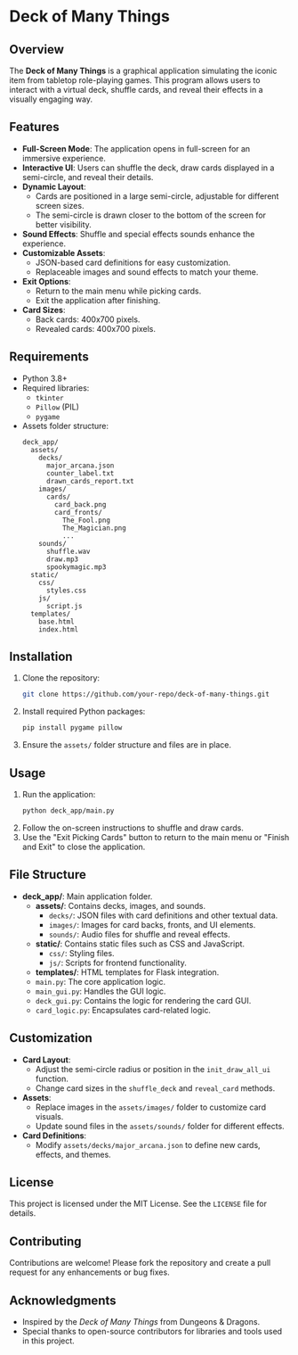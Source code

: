# Deck of Many Things

## Overview
The **Deck of Many Things** is a graphical application simulating the iconic item from tabletop role-playing games. This program allows users to interact with a virtual deck, shuffle cards, and reveal their effects in a visually engaging way.

## Features
- **Full-Screen Mode**: The application opens in full-screen for an immersive experience.
- **Interactive UI**: Users can shuffle the deck, draw cards displayed in a semi-circle, and reveal their details.
- **Dynamic Layout**:
  - Cards are positioned in a large semi-circle, adjustable for different screen sizes.
  - The semi-circle is drawn closer to the bottom of the screen for better visibility.
- **Sound Effects**: Shuffle and special effects sounds enhance the experience.
- **Customizable Assets**:
  - JSON-based card definitions for easy customization.
  - Replaceable images and sound effects to match your theme.
- **Exit Options**:
  - Return to the main menu while picking cards.
  - Exit the application after finishing.
- **Card Sizes**:
  - Back cards: 400x700 pixels.
  - Revealed cards: 400x700 pixels.

## Requirements
- Python 3.8+
- Required libraries:
  - `tkinter`
  - `Pillow` (PIL)
  - `pygame`
- Assets folder structure:
  ```
  deck_app/
    assets/
      decks/
        major_arcana.json
        counter_label.txt
        drawn_cards_report.txt
      images/
        cards/
          card_back.png
          card_fronts/
            The_Fool.png
            The_Magician.png
            ...
      sounds/
        shuffle.wav
        draw.mp3
        spookymagic.mp3
    static/
      css/
        styles.css
      js/
        script.js
    templates/
      base.html
      index.html
  ```

## Installation
1. Clone the repository:
   ```bash
   git clone https://github.com/your-repo/deck-of-many-things.git
   ```
2. Install required Python packages:
   ```bash
   pip install pygame pillow
   ```
3. Ensure the `assets/` folder structure and files are in place.

## Usage
1. Run the application:
   ```bash
   python deck_app/main.py
   ```
2. Follow the on-screen instructions to shuffle and draw cards.
3. Use the "Exit Picking Cards" button to return to the main menu or "Finish and Exit" to close the application.

## File Structure
- **deck_app/**: Main application folder.
  - **assets/**: Contains decks, images, and sounds.
    - `decks/`: JSON files with card definitions and other textual data.
    - `images/`: Images for card backs, fronts, and UI elements.
    - `sounds/`: Audio files for shuffle and reveal effects.
  - **static/**: Contains static files such as CSS and JavaScript.
    - `css/`: Styling files.
    - `js/`: Scripts for frontend functionality.
  - **templates/**: HTML templates for Flask integration.
  - `main.py`: The core application logic.
  - `main_gui.py`: Handles the GUI logic.
  - `deck_gui.py`: Contains the logic for rendering the card GUI.
  - `card_logic.py`: Encapsulates card-related logic.

## Customization
- **Card Layout**:
  - Adjust the semi-circle radius or position in the `init_draw_all_ui` function.
  - Change card sizes in the `shuffle_deck` and `reveal_card` methods.
- **Assets**:
  - Replace images in the `assets/images/` folder to customize card visuals.
  - Update sound files in the `assets/sounds/` folder for different effects.
- **Card Definitions**:
  - Modify `assets/decks/major_arcana.json` to define new cards, effects, and themes.

## License
This project is licensed under the MIT License. See the `LICENSE` file for details.

## Contributing
Contributions are welcome! Please fork the repository and create a pull request for any enhancements or bug fixes.

## Acknowledgments
- Inspired by the *Deck of Many Things* from Dungeons & Dragons.
- Special thanks to open-source contributors for libraries and tools used in this project.
